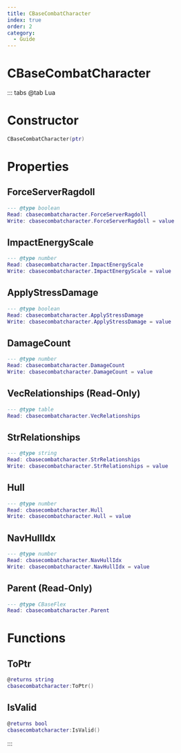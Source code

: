 ```yaml
---
title: CBaseCombatCharacter
index: true
order: 2
category:
  - Guide
---
```


# CBaseCombatCharacter

::: tabs
@tab Lua
# Constructor
```lua
CBaseCombatCharacter(ptr)
```
# Properties
## ForceServerRagdoll 
```lua
--- @type boolean
Read: cbasecombatcharacter.ForceServerRagdoll
Write: cbasecombatcharacter.ForceServerRagdoll = value
```
## ImpactEnergyScale 
```lua
--- @type number
Read: cbasecombatcharacter.ImpactEnergyScale
Write: cbasecombatcharacter.ImpactEnergyScale = value
```
## ApplyStressDamage 
```lua
--- @type boolean
Read: cbasecombatcharacter.ApplyStressDamage
Write: cbasecombatcharacter.ApplyStressDamage = value
```
## DamageCount 
```lua
--- @type number
Read: cbasecombatcharacter.DamageCount
Write: cbasecombatcharacter.DamageCount = value
```
## VecRelationships (Read-Only)
```lua
--- @type table
Read: cbasecombatcharacter.VecRelationships
```
## StrRelationships 
```lua
--- @type string
Read: cbasecombatcharacter.StrRelationships
Write: cbasecombatcharacter.StrRelationships = value
```
## Hull 
```lua
--- @type number
Read: cbasecombatcharacter.Hull
Write: cbasecombatcharacter.Hull = value
```
## NavHullIdx 
```lua
--- @type number
Read: cbasecombatcharacter.NavHullIdx
Write: cbasecombatcharacter.NavHullIdx = value
```
## Parent (Read-Only)
```lua
--- @type CBaseFlex
Read: cbasecombatcharacter.Parent
```
# Functions
## ToPtr
```lua
@returns string
cbasecombatcharacter:ToPtr()
```
## IsValid
```lua
@returns bool
cbasecombatcharacter:IsValid()
```

:::